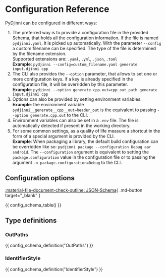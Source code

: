 # Configuration Reference

PyDjinni can be configured in different ways:

1. The preferred way is to provide a configuration file in the provided Schema, that holds all the configuration information.
   If the file is named `pydjinni.yaml`, it is picked up automatically. With the parameter `--config` a custom filename
   can be specified. The type of the file is determined by the filename extension.
   <br>Supported extensions are: `.yaml`, `.yml`, `.json`, `.toml`
   <br>**Example**: `pydjinni --config=custom_filename.yaml generate input.djinni cpp`
2. The CLI also provides the `--option` parameter, that allows to set one or more configuration keys.
   If a key is already specified in the configuration file, it will be overridden by this parameter.
   <br>**Example**: `pydjinni --option generate.cpp.out=cpp_out_path generate input.djinni cpp`
3. Options can also be provided by setting environment variables.
   <br>**Example**: the environment variable `pydjinni__generate__cpp__out=header_out` is the equivalent to 
                    passing `--option generate.cpp.out` to the CLI.
4. Environment variables can also be set in a `.env` file. The file is automatically detected if present in the
   working directory.
5. For some common settings, as a quality of life measure a shortcut in the form of a special argument is provided
   by the CLI. 
   <br>**Example**: When packaging a library, the default build configuration can be overridden like so:
   `pydjinni package --configuration Debug aar android`. The `--configuration` argument is equivalent to setting the
   `package.configuration` value in the configuration file or to passing the argument `-o package.configuration=Debug`
   to the CLI.

## Configuration options

[:material-file-document-check-outline: JSON-Schema](/json-schema/config_schema.json){ .md-button target="_blank" }

{{ config_schema_table() }}

## Type definitions

### OutPaths

{{ config_schema_definition("OutPaths") }}

### IdentifierStyle

{{ config_schema_definition("IdentifierStyle") }}
